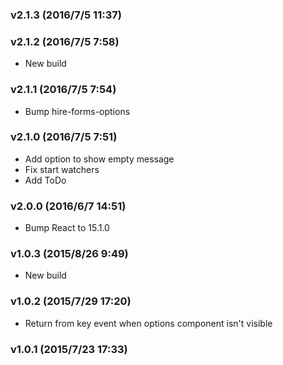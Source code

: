 ### v2.1.3	(2016/7/5 11:37)


### v2.1.2	(2016/7/5 7:58)
* New build

### v2.1.1	(2016/7/5 7:54)
* Bump hire-forms-options

### v2.1.0	(2016/7/5 7:51)
* Add option to show empty message
* Fix start watchers
* Add ToDo

### v2.0.0	(2016/6/7 14:51)
* Bump React to 15.1.0

### v1.0.3	(2015/8/26 9:49)
* New build

### v1.0.2	(2015/7/29 17:20)
* Return from key event when options component isn't visible

### v1.0.1	(2015/7/23 17:33)


